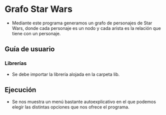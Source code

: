 # Grafo Star Wars

* Mediante este programa generamos un grafo de personajes de Star Wars, donde cada personaje es un nodo y cada arista es la relación que tiene con un personaje.

## Guía de usuario

### Librerías

* Se debe importar la librería alojada en la carpeta lib.

## Ejecución

* Se nos muestra un menú bastante autoexplicativo en el que podemos elegir las distintas opciones que nos ofrece el programa.